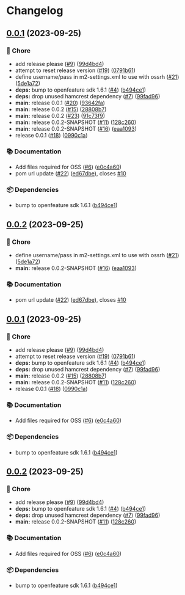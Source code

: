 # Changelog

## [0.0.1](https://github.com/spotify/confidence-openfeature-provider-java/compare/v0.0.2...v0.0.1) (2023-09-25)


### 🧹 Chore

* add release please ([#9](https://github.com/spotify/confidence-openfeature-provider-java/issues/9)) ([99d4bd4](https://github.com/spotify/confidence-openfeature-provider-java/commit/99d4bd4227693c1c371c7de8a1f16f46d0be0bfc))
* attempt to reset release version ([#19](https://github.com/spotify/confidence-openfeature-provider-java/issues/19)) ([0791b61](https://github.com/spotify/confidence-openfeature-provider-java/commit/0791b61233968af56506e0251c82ada4637ae5c7))
* define username/pass in m2-settings.xml to use with ossrh ([#21](https://github.com/spotify/confidence-openfeature-provider-java/issues/21)) ([5de1a72](https://github.com/spotify/confidence-openfeature-provider-java/commit/5de1a72a019e8799274fb1985709c96b63cef107))
* **deps:** bump to openfeature sdk 1.6.1 ([#4](https://github.com/spotify/confidence-openfeature-provider-java/issues/4)) ([b494ce1](https://github.com/spotify/confidence-openfeature-provider-java/commit/b494ce18558ce901859e61447433f14880ebda8a))
* **deps:** drop unused hamcrest dependency ([#7](https://github.com/spotify/confidence-openfeature-provider-java/issues/7)) ([99fad96](https://github.com/spotify/confidence-openfeature-provider-java/commit/99fad96ed0cb75e1ae6006dd7ba87e56f5bff84d))
* **main:** release 0.0.1 ([#20](https://github.com/spotify/confidence-openfeature-provider-java/issues/20)) ([93642fa](https://github.com/spotify/confidence-openfeature-provider-java/commit/93642fa44a691dd4dd61684a5dcc78e65b145fc2))
* **main:** release 0.0.2 ([#15](https://github.com/spotify/confidence-openfeature-provider-java/issues/15)) ([28808b7](https://github.com/spotify/confidence-openfeature-provider-java/commit/28808b7d1d4824e8cf77ab30fc8b33b59c728d5b))
* **main:** release 0.0.2 ([#23](https://github.com/spotify/confidence-openfeature-provider-java/issues/23)) ([91c73f9](https://github.com/spotify/confidence-openfeature-provider-java/commit/91c73f9329217df212c1058c9883646ee44ed0b0))
* **main:** release 0.0.2-SNAPSHOT ([#11](https://github.com/spotify/confidence-openfeature-provider-java/issues/11)) ([128c260](https://github.com/spotify/confidence-openfeature-provider-java/commit/128c26026912bb81161d566f8225b0dc1b25df83))
* **main:** release 0.0.2-SNAPSHOT ([#16](https://github.com/spotify/confidence-openfeature-provider-java/issues/16)) ([eaa1093](https://github.com/spotify/confidence-openfeature-provider-java/commit/eaa10930bf5a1248ede1edcee80888f5eb45d4bd))
* release 0.0.1 ([#18](https://github.com/spotify/confidence-openfeature-provider-java/issues/18)) ([0990c1a](https://github.com/spotify/confidence-openfeature-provider-java/commit/0990c1a0355e8c57959a94e1d1d40222fd6e48d0))


### 📚 Documentation

* Add files required for OSS ([#6](https://github.com/spotify/confidence-openfeature-provider-java/issues/6)) ([e0c4a60](https://github.com/spotify/confidence-openfeature-provider-java/commit/e0c4a60427764e4ddba636412d6be87a1e01d0c7))
* pom url update ([#22](https://github.com/spotify/confidence-openfeature-provider-java/issues/22)) ([ed67dbe](https://github.com/spotify/confidence-openfeature-provider-java/commit/ed67dbe7b099fdae742914ffedd0da1847c68b55)), closes [#10](https://github.com/spotify/confidence-openfeature-provider-java/issues/10)


### 📦 Dependencies

* bump to openfeature sdk 1.6.1 ([b494ce1](https://github.com/spotify/confidence-openfeature-provider-java/commit/b494ce18558ce901859e61447433f14880ebda8a))

## [0.0.2](https://github.com/spotify/confidence-openfeature-provider-java/compare/v0.0.1...v0.0.2) (2023-09-25)


### 🧹 Chore

* define username/pass in m2-settings.xml to use with ossrh ([#21](https://github.com/spotify/confidence-openfeature-provider-java/issues/21)) ([5de1a72](https://github.com/spotify/confidence-openfeature-provider-java/commit/5de1a72a019e8799274fb1985709c96b63cef107))
* **main:** release 0.0.2-SNAPSHOT ([#16](https://github.com/spotify/confidence-openfeature-provider-java/issues/16)) ([eaa1093](https://github.com/spotify/confidence-openfeature-provider-java/commit/eaa10930bf5a1248ede1edcee80888f5eb45d4bd))


### 📚 Documentation

* pom url update ([#22](https://github.com/spotify/confidence-openfeature-provider-java/issues/22)) ([ed67dbe](https://github.com/spotify/confidence-openfeature-provider-java/commit/ed67dbe7b099fdae742914ffedd0da1847c68b55)), closes [#10](https://github.com/spotify/confidence-openfeature-provider-java/issues/10)

## [0.0.1](https://github.com/spotify/confidence-openfeature-provider-java/compare/v0.0.1...v0.0.1) (2023-09-25)


### 🧹 Chore

* add release please ([#9](https://github.com/spotify/confidence-openfeature-provider-java/issues/9)) ([99d4bd4](https://github.com/spotify/confidence-openfeature-provider-java/commit/99d4bd4227693c1c371c7de8a1f16f46d0be0bfc))
* attempt to reset release version ([#19](https://github.com/spotify/confidence-openfeature-provider-java/issues/19)) ([0791b61](https://github.com/spotify/confidence-openfeature-provider-java/commit/0791b61233968af56506e0251c82ada4637ae5c7))
* **deps:** bump to openfeature sdk 1.6.1 ([#4](https://github.com/spotify/confidence-openfeature-provider-java/issues/4)) ([b494ce1](https://github.com/spotify/confidence-openfeature-provider-java/commit/b494ce18558ce901859e61447433f14880ebda8a))
* **deps:** drop unused hamcrest dependency ([#7](https://github.com/spotify/confidence-openfeature-provider-java/issues/7)) ([99fad96](https://github.com/spotify/confidence-openfeature-provider-java/commit/99fad96ed0cb75e1ae6006dd7ba87e56f5bff84d))
* **main:** release 0.0.2 ([#15](https://github.com/spotify/confidence-openfeature-provider-java/issues/15)) ([28808b7](https://github.com/spotify/confidence-openfeature-provider-java/commit/28808b7d1d4824e8cf77ab30fc8b33b59c728d5b))
* **main:** release 0.0.2-SNAPSHOT ([#11](https://github.com/spotify/confidence-openfeature-provider-java/issues/11)) ([128c260](https://github.com/spotify/confidence-openfeature-provider-java/commit/128c26026912bb81161d566f8225b0dc1b25df83))
* release 0.0.1 ([#18](https://github.com/spotify/confidence-openfeature-provider-java/issues/18)) ([0990c1a](https://github.com/spotify/confidence-openfeature-provider-java/commit/0990c1a0355e8c57959a94e1d1d40222fd6e48d0))


### 📚 Documentation

* Add files required for OSS ([#6](https://github.com/spotify/confidence-openfeature-provider-java/issues/6)) ([e0c4a60](https://github.com/spotify/confidence-openfeature-provider-java/commit/e0c4a60427764e4ddba636412d6be87a1e01d0c7))


### 📦 Dependencies

* bump to openfeature sdk 1.6.1 ([b494ce1](https://github.com/spotify/confidence-openfeature-provider-java/commit/b494ce18558ce901859e61447433f14880ebda8a))

## [0.0.2](https://github.com/spotify/confidence-openfeature-provider-java/compare/v0.0.1...v0.0.2) (2023-09-25)


### 🧹 Chore

* add release please ([#9](https://github.com/spotify/confidence-openfeature-provider-java/issues/9)) ([99d4bd4](https://github.com/spotify/confidence-openfeature-provider-java/commit/99d4bd4227693c1c371c7de8a1f16f46d0be0bfc))
* **deps:** bump to openfeature sdk 1.6.1 ([#4](https://github.com/spotify/confidence-openfeature-provider-java/issues/4)) ([b494ce1](https://github.com/spotify/confidence-openfeature-provider-java/commit/b494ce18558ce901859e61447433f14880ebda8a))
* **deps:** drop unused hamcrest dependency ([#7](https://github.com/spotify/confidence-openfeature-provider-java/issues/7)) ([99fad96](https://github.com/spotify/confidence-openfeature-provider-java/commit/99fad96ed0cb75e1ae6006dd7ba87e56f5bff84d))
* **main:** release 0.0.2-SNAPSHOT ([#11](https://github.com/spotify/confidence-openfeature-provider-java/issues/11)) ([128c260](https://github.com/spotify/confidence-openfeature-provider-java/commit/128c26026912bb81161d566f8225b0dc1b25df83))


### 📚 Documentation

* Add files required for OSS ([#6](https://github.com/spotify/confidence-openfeature-provider-java/issues/6)) ([e0c4a60](https://github.com/spotify/confidence-openfeature-provider-java/commit/e0c4a60427764e4ddba636412d6be87a1e01d0c7))


### 📦 Dependencies

* bump to openfeature sdk 1.6.1 ([b494ce1](https://github.com/spotify/confidence-openfeature-provider-java/commit/b494ce18558ce901859e61447433f14880ebda8a))
